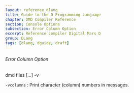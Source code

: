 ```yaml
---
layout: reference_dlang
title: Guide to the D Programming Language
chapter: DMD Compiler Reference
section: Console Options
subsection: Error Column Option
excerpt: Reference compiler Digital Mars D
group: DLang
tags: [dlang, dguide, draft]
---
```


###### Error Column Option

<div markdown='1' class='syntax'>
    dmd files [...] -v

`-vcolumns`
: Print character (column) numbers in messages.
</div>
